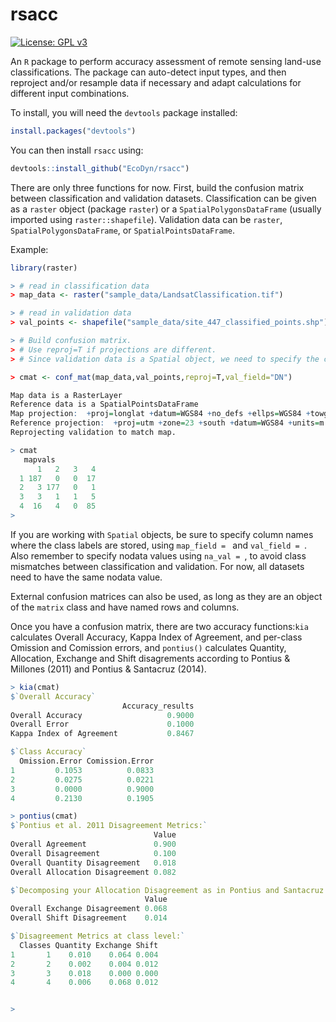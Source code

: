 # rsacc

[![License: GPL v3](https://img.shields.io/badge/License-GPL%20v3-blue.svg)](https://www.gnu.org/licenses/gpl-3.0)

An `R` package to perform accuracy assessment of remote sensing land-use classifications. The package can auto-detect input types, and then reproject and/or resample data if necessary and adapt calculations for different input combinations.

To install, you will need the `devtools` package installed:
```R
install.packages("devtools")
```

You can then install `rsacc` using:
```R
devtools::install_github("EcoDyn/rsacc")
```

There are only three functions for now. First, build the confusion matrix between classification and validation datasets. Classification can be given as a `raster` object (package `raster`) or a `SpatialPolygonsDataFrame` (usually imported using `raster::shapefile`). Validation data can be `raster`, `SpatialPolygonsDataFrame`, or `SpatialPointsDataFrame`. 

Example:
```R
library(raster)

> # read in classification data
> map_data <- raster("sample_data/LandsatClassification.tif")

> # read in validation data
> val_points <- shapefile("sample_data/site_447_classified_points.shp")

> # Build confusion matrix. 
> # Use reproj=T if projections are different.
> # Since validation data is a Spatial object, we need to specify the class field name

> cmat <- conf_mat(map_data,val_points,reproj=T,val_field="DN")

Map data is a RasterLayer
Reference data is a SpatialPointsDataFrame
Map projection:  +proj=longlat +datum=WGS84 +no_defs +ellps=WGS84 +towgs84=0,0,0
Reference projection:  +proj=utm +zone=23 +south +datum=WGS84 +units=m +no_defs +ellps=WGS84 +towgs84=0,0,0
Reprojecting validation to match map.

> cmat
   mapvals
      1   2   3   4
  1 187   0   0  17
  2   3 177   0   1
  3   3   1   1   5
  4  16   4   0  85
> 

```

If you are working with `Spatial` objects, be sure to specify column names where the class labels are stored, using `map_field = ` and `val_field = `. Also remember to specify nodata values using `na_val = `, to avoid class mismatches between classification and validation. For now, all datasets need to have the same nodata value. 

External confusion matrices can also be used, as long as they are an object of the `matrix` class and have named rows and columns.

Once you have a confusion matrix, there are two accuracy functions:`kia` calculates Overall Accuracy, Kappa Index of Agreement, and per-class Omission and Comission errors, and `pontius()` calculates Quantity, Allocation, Exchange and Shift disagrements according to Pontius & Millones (2011) and Pontius & Santacruz (2014).

```R
> kia(cmat)
$`Overall Accuracy`
                         Accuracy_results
Overall Accuracy                   0.9000
Overall Error                      0.1000
Kappa Index of Agreement           0.8467

$`Class Accuracy`
  Omission.Error Comission.Error
1         0.1053          0.0833
2         0.0275          0.0221
3         0.0000          0.9000
4         0.2130          0.1905

> pontius(cmat)
$`Pontius et al. 2011 Disagreement Metrics:`
                                Value
Overall Agreement               0.900
Overall Disagreement            0.100
Overall Quantity Disagreement   0.018
Overall Allocation Disagreement 0.082

$`Decomposing your Allocation Disagreement as in Pontius and Santacruz 2014:`
                              Value
Overall Exchange Disagreement 0.068
Overall Shift Disagreement    0.014

$`Disagreement Metrics at class level:`
  Classes Quantity Exchange Shift
1       1    0.010    0.064 0.004
2       2    0.002    0.004 0.012
3       3    0.018    0.000 0.000
4       4    0.006    0.068 0.012


> 
```












